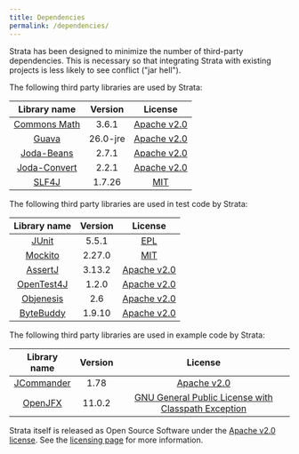 ```yaml
---
title: Dependencies
permalink: /dependencies/
---
```


Strata has been designed to minimize the number of third-party dependencies.
This is necessary so that integrating Strata with existing projects is less likely to see conflict ("jar hell").

The following third party libraries are used by Strata:

| Library name          | Version | License                                                                     |
|:---------------------:|:-------:|:--------------------------------------------------------------:|
| [Commons Math](https://commons.apache.org/math/)      | 3.6.1    | [Apache v2.0](https://www.apache.org/licenses/LICENSE-2.0.html) |
| [Guava](https://github.com/google/guava)              | 26.0-jre | [Apache v2.0](https://www.apache.org/licenses/LICENSE-2.0.html) |
| [Joda-Beans](http://www.joda.org/joda-beans/)         | 2.7.1    | [Apache v2.0](https://www.apache.org/licenses/LICENSE-2.0.html) |
| [Joda-Convert](http://www.joda.org/joda-convert/)     | 2.2.1    | [Apache v2.0](https://www.apache.org/licenses/LICENSE-2.0.html) |
| [SLF4J](https://www.slf4j.org/)                       | 1.7.26   | [MIT](https://opensource.org/licenses/mit-license.php) |

The following third party libraries are used in test code by Strata:

| Library name          | Version | License                                                                     |
|:---------------------:|:-------:|:--------------------------------------------------------------:|
| [JUnit](https://junit.org/)                            | 5.5.1   | [EPL](https://github.com/junit-team/junit5/blob/master/LICENSE.md) |
| [Mockito](https://site.mockito.org/)                   | 2.27.0  | [MIT](https://github.com/mockito/mockito/blob/master/LICENSE) |
| [AssertJ](http://joel-costigliola.github.io/assertj/)  | 3.13.2  | [Apache v2.0](https://www.apache.org/licenses/LICENSE-2.0.html) |
| [OpenTest4J](https://github.com/ota4j-team/opentest4j) | 1.2.0   | [Apache v2.0](https://www.apache.org/licenses/LICENSE-2.0.html) |
| [Objenesis](http://objenesis.org/)                     | 2.6     | [Apache v2.0](https://www.apache.org/licenses/LICENSE-2.0.html) |
| [ByteBuddy](https://bytebuddy.net/#/)                  | 1.9.10  | [Apache v2.0](https://www.apache.org/licenses/LICENSE-2.0.html) |

The following third party libraries are used in example code by Strata:

| Library name          | Version | License                                                                     |
|:---------------------:|:-------:|:--------------------------------------------------------------:|
| [JCommander](http://jcommander.org/)                  | 1.78     | [Apache v2.0](https://www.apache.org/licenses/LICENSE-2.0.html) |
| [OpenJFX](https://openjdk.java.net/projects/openjfx/) | 11.0.2   | [GNU General Public License with Classpath Exception](http://openjdk.java.net/legal/gplv2+ce.html) |

Strata itself is released as Open Source Software under the [Apache v2.0 license](https://www.apache.org/licenses/LICENSE-2.0.html).
See the [licensing page]({{site.baseurl}}/licensing) for more information.
